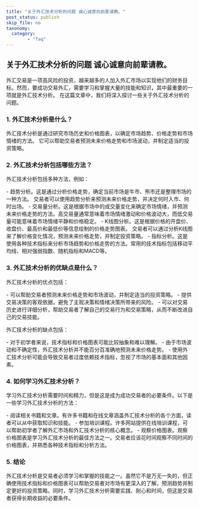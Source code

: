 ```yaml
---
title: "关于外汇技术分析的问题 诚心诚意向前辈请教。"
post_status: publish
skip_file: no
taxonomy:
  category:
        - "faq"
---
```


## 关于外汇技术分析的问题 诚心诚意向前辈请教。

外汇交易是一项高风险的投资，越来越多的人加入外汇市场以实现他们的财务目标。然而，要成功交易外汇，需要学习和掌握大量的技能和知识，其中最重要的一项就是外汇技术分析。 在这篇文章中，我们将深入探讨一些关于外汇技术分析的问题。

### 1\. 外汇技术分析是什么？

外汇技术分析是通过研究市场历史和价格图表，以确定市场趋势、价格走势和市场情绪的方法。 它可以帮助交易者预测未来价格走势和市场波动，并制定适当的投资策略。

### 2\. 外汇技术分析包括哪些方法？

外汇技术分析包括多种方法，例如：

\- 趋势分析。这是通过分析价格走势，确定当前市场是牛市、熊市还是整理市场的一种方法。 交易者可以使用趋势分析来预测未来价格走势，并决定何时入市、何时出场。 - 交易量分析。这是根据市场中的成交量变化来确定市场情绪，并预测未来价格走势的方法。高交易量通常意味着市场情绪激动和价格波动大，而低交易量可能意味着市场情绪平静和价格稳定。 - K线图分析。这是根据价格的开盘价、收盘价、最高价和最低价等信息绘制的价格走势图表。 交易者可以通过分析K线图来了解价格变化情况，预测未来价格走势，并制定投资策略。 - 指标分析。这是使用各种技术指标来分析市场趋势和价格走势的方法。常用的技术指标包括移动平均线、相对强弱指数、随机指标和MACD等。

### 3\. 外汇技术分析的优缺点是什么？

外汇技术分析的优点包括：

\- 可以帮助交易者预测未来价格走势和市场波动，并制定适当的投资策略。 - 提供交易决策的客观依据，避免了主观决策和情绪决策所带来的风险。 - 可以对交易历史进行详细分析，帮助交易者了解自己的交易行为和交易策略，从而不断改进自己的交易技能。

外汇技术分析的缺点包括：

\- 对于初学者来说，技术指标和价格图表可能比较抽象和难以理解。 - 由于市场波动和不确定性，外汇技术分析并不能百分百准确地预测未来价格走势。 - 使用外汇技术分析可能会导致交易者过度依赖技术指标，忽视了市场的基本面和其他因素。

### 4\. 如何学习外汇技术分析？

学习外汇技术分析需要时间和精力，但是这是成为成功交易者的必要条件。以下是一些学习外汇技术分析的方法：

\- 阅读相关书籍和文章。有许多书籍和在线文章涵盖外汇技术分析的各个方面，读者可以从中获取知识和技能。 - 参加培训课程。许多网站提供在线培训课程，可以帮助初学者了解外汇市场和外汇技术分析的核心概念。 - 观察价格图表。观察价格图表是学习外汇技术分析的最佳方法之一。交易者应该花时间观察不同时间的价格图表，并熟悉各种技术指标和分析方法。

### 5\. 结论

外汇技术分析是交易者必须学习和掌握的技能之一。虽然它不是万无一失的，但正确使用技术指标和价格图表可以帮助交易者对市场有更深入的了解，预测趋势并制定更好的投资策略。同时，学习外汇技术分析需要实践、耐心和时间，但这是交易者获得长期收益的必要条件。
